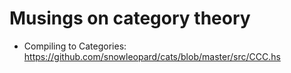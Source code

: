 # Musings on category theory

* Compiling to Categories: https://github.com/snowleopard/cats/blob/master/src/CCC.hs
